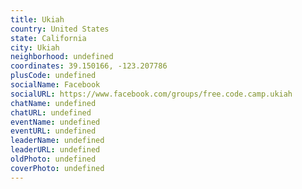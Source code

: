 ```yaml
---
title: Ukiah
country: United States
state: California
city: Ukiah
neighborhood: undefined
coordinates: 39.150166, -123.207786
plusCode: undefined
socialName: Facebook
socialURL: https://www.facebook.com/groups/free.code.camp.ukiah
chatName: undefined
chatURL: undefined
eventName: undefined
eventURL: undefined
leaderName: undefined
leaderURL: undefined
oldPhoto: undefined
coverPhoto: undefined
---
```

